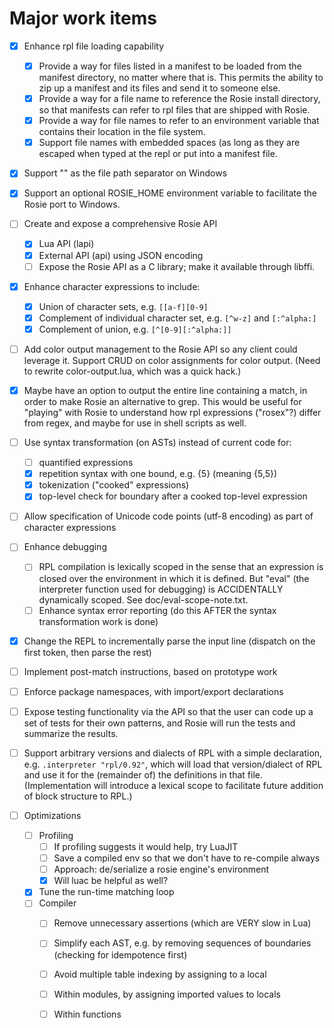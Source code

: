 # Major work items

- [x] Enhance rpl file loading capability
    - [x] Provide a way for files listed in a manifest to be loaded from the manifest directory, no matter where that is.  This permits the ability to zip up a manifest and its files and send it to someone else.
    - [x] Provide a way for a file name to reference the Rosie install directory, so that manifests can refer to rpl files that are shipped with Rosie.
	- [x] Provide a way for file names to refer to an environment variable that contains their location in the file system.
	- [x] Support file names with embedded spaces (as long as they are escaped when typed at the repl or put into a manifest file.
	  
- [x] Support "\" as the file path separator on Windows

- [x] Support an optional ROSIE_HOME environment variable to facilitate the Rosie port to Windows.

- [ ] Create and expose a comprehensive Rosie API
    - [x] Lua API (lapi)
	- [x] External API (api) using JSON encoding
    - [ ] Expose the Rosie API as a C library; make it available through libffi.

- [x] Enhance character expressions to include:
    - [x] Union of character sets, e.g. `[[a-f][0-9]`
    - [x] Complement of individual character set, e.g. `[^w-z]` and `[:^alpha:]`
	- [x] Complement of union, e.g. `[^[0-9][:^alpha:]]`

- [ ] Add color output management to the Rosie API so any client could leverage it. Support CRUD on color assignments for color output. (Need to rewrite color-output.lua, which was a quick hack.)

- [x] Maybe have an option to output the entire line containing a match, in order to make Rosie an alternative to grep.  This would be useful for "playing" with Rosie to understand how rpl expressions ("rosex"?) differ from regex, and maybe for use in shell scripts as well.

- [ ] Use syntax transformation (on ASTs) instead of current code for:
    - [ ] quantified expressions
    - [x] repetition syntax with one bound, e.g. {5} (meaning {5,5})
    - [x] tokenization ("cooked" expressions)
	- [x] top-level check for boundary after a cooked top-level expression

- [ ] Allow specification of Unicode code points (utf-8 encoding) as part of character expressions

- [ ] Enhance debugging
    - [ ] RPL compilation is lexically scoped in the sense that an expression is closed over the environment in which it is defined.  But "eval" (the interpreter function used for debugging) is ACCIDENTALLY dynamically scoped. See doc/eval-scope-note.txt.
    - [ ] Enhance syntax error reporting (do this AFTER the syntax transformation work is done)

- [x] Change the REPL to incrementally parse the input line (dispatch on the first token, then parse the rest)

- [ ] Implement post-match instructions, based on prototype work

- [ ] Enforce package namespaces, with import/export declarations

- [ ] Expose testing functionality via the API so that the user can code up a set of tests for their own patterns, and Rosie will run the tests and summarize the results.

- [ ] Support arbitrary versions and dialects of RPL with a simple declaration, e.g. `.interpreter "rpl/0.92"`, which will load that version/dialect of RPL and use it for the (remainder of) the definitions in that file.  (Implementation will introduce a lexical scope to facilitate future addition of block structure to RPL.)

- [ ] Optimizations
    - [ ] Profiling
        - [ ] If profiling suggests it would help, try LuaJIT
		- [ ] Save a compiled env so that we don't have to re-compile always
		- [ ] Approach: de/serialize a rosie engine's environment
		- [x] Will luac be helpful as well?
    - [x] Tune the run-time matching loop
	- [ ] Compiler
        - [ ] Remove unnecessary assertions (which are VERY slow in Lua)
        - [ ] Simplify each AST, e.g. by removing sequences of boundaries (checking for idempotence first)
        - [ ] Avoid multiple table indexing by assigning to a local
        - [ ] Within modules, by assigning imported values to locals
        - [ ] Within functions

